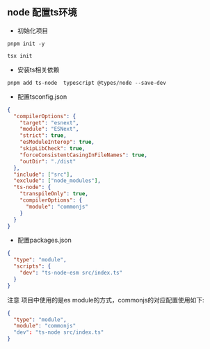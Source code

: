 ## node 配置ts环境
+ 初始化项目
```shell
pnpm init -y

tsx init
```
+ 安装ts相关依赖
```shell
pnpm add ts-node  typescript @types/node --save-dev           
```
+ 配置tsconfig.json
```json
{
  "compilerOptions": {
    "target": "esnext",
    "module": "ESNext",
    "strict": true,
    "esModuleInterop": true,
    "skipLibCheck": true,
    "forceConsistentCasingInFileNames": true,
    "outDir": "./dist"
  },
  "include": ["src"],
  "exclude": ["node_modules"],
  "ts-node": {
    "transpileOnly": true,
    "compilerOptions": {
      "module": "commonjs"
    }
  }
}

```
+ 配置packages.json
```json
{
  "type": "module",
  "scripts": {
    "dev": "ts-node-esm src/index.ts"
  }
}
```

注意 项目中使用的是es module的方式，commonjs的对应配置使用如下:
```json
{
  "type": "module",
  "module": "commonjs"
  "dev": "ts-node src/index.ts"
}
```
